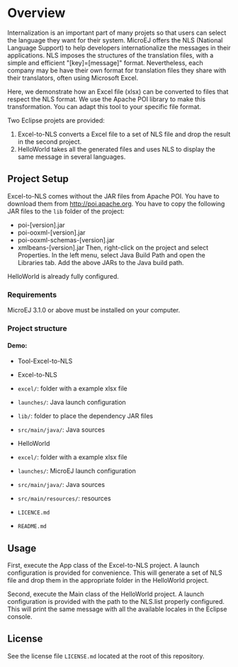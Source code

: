 # Overview
Internalization is an important part of many projets so that users can select the language they want for their system. MicroEJ offers the NLS (National Language Support) to help developers internationalize the messages in their applications. NLS imposes the structures of the translation files, with a simple and efficient "[key]=[message]" format. Nevertheless, each company may be have their own format for translation files they share with their translators, often using Microsoft Excel.

Here, we demonstrate how an Excel file (xlsx) can be converted to files that respect the NLS format. We use the Apache POI library to make this transformation. You can adapt this tool to your specific file format.

Two Eclipse projets are provided:
1. Excel-to-NLS converts a Excel file to a set of NLS file and drop the result in the second project.
2. HelloWorld takes all the generated files and uses NLS to display the same message in several languages.

## Project Setup

Excel-to-NLS comes without the JAR files from Apache POI. You have to download them from http://poi.apache.org. You have to copy the following JAR files to the `lib` folder of the project:
- poi-[version].jar
- poi-ooxml-[version].jar
- poi-ooxml-schemas-[version].jar
- xmlbeans-[version].jar
Then, right-click on the project and select Properties. In the left menu, select Java Build Path and open the Libraries tab. Add the above JARs to the Java build path.

HelloWorld is already fully configured.

### Requirements
MicroEJ 3.1.0 or above must be installed on your computer.

### Project structure

#### Demo:
- Tool-Excel-to-NLS

 - Excel-to-NLS
  - `excel/`:  folder with a example xlsx file
  - `launches/`: Java launch configuration
  - `lib/`:  folder to place the dependency JAR files  
  - `src/main/java/`: Java sources
  
 - HelloWorld
  - `excel/`:  folder with a example xlsx file
  - `launches/`: MicroEJ launch configuration 
  - `src/main/java/`: Java sources
  - `src/main/resources/`: resources
 - `LICENCE.md`
 - `README.md`


## Usage
First, execute the App class of the Excel-to-NLS project. A launch configuration is provided for convenience. This will generate a set of NLS file and drop them in the appropriate folder in the HelloWorld project.

Second, execute the Main class of the HelloWorld project. A launch configuration is provided with the path to the NLS.list properly configured. This will print the same message with all the available locales in the Eclipse console.

## License
See the license file `LICENSE.md` located at the root of this repository.
